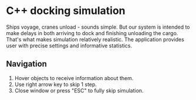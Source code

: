 # C++ docking simulation
Ships voyage, cranes unload - sounds simple. But our system is intended to make delays in both arriving to dock and finishing unloading the cargo. That's what makes simulation relatively realistic.
The application provides user with precise settings and informative statistics.
## Navigation
1) Hover objects to receive information about them.
2) Use right arrow key to skip 1 step.
3) Close window or press "ESC" to fully skip simulation.
